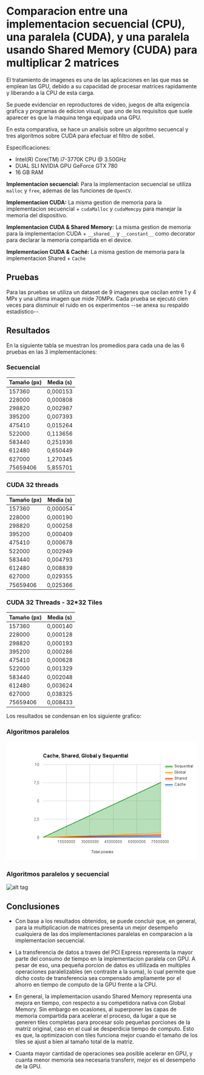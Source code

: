 # Comparacion entre una implementacion secuencial (CPU), una paralela (CUDA), y una paralela usando Shared Memory (CUDA) para multiplicar 2 matrices

El tratamiento de imagenes es una de las aplicaciones en las que mas se emplean las GPU, debido a su capacidad de procesar matrices rapidamente y liberando a la CPU de esta carga.

Se puede evidenciar en reproductores de video, juegos de alta exigencia grafica y programas de edicion visual, que uno de los requisitos que suele aparecer es que la maquina tenga equipada una GPU.

En esta comparativa, se hace un analisis sobre un algoritmo secuencal y tres algoritmos sobre CUDA para efectuar el filtro de sobel.

Especificaciones:

- Intel(R) Core(TM) i7-3770K CPU @ 3.50GHz
- DUAL SLI NVIDIA GPU GeForce GTX 780
- 16 GB RAM

**Implementacion secuencial:** Para la implementacion secuencial se utiliza `malloc` y `free`, ademas de las funciones de `OpenCV`.

**Implementacion CUDA:** La misma gestion de memoria para la implementacion secuencial + `cudaMalloc` y `cudaMemcpy` para manejar la memoria del dispositivo.

**Implementacion CUDA & Shared Memory:** La misma gestion de memoria para la implementacion CUDA + `__shared__` y `__constant__` como decorator para declarar la memoria compartida en el device.

**Implementacion CUDA & Caché:** La misma gestion de memoria para la implementacion Shared + `Cache`

## Pruebas

Para las pruebas se utiliza un dataset de 9 imagenes que oscilan entre 1 y 4 MPx y una ultima imagen que mide 70MPx. Cada prueba se ejecutó cien veces para disminuir el ruido en os experimentos --se anexa su respaldo estadistico--


## Resultados

En la siguiente tabla se muestran los promedios para cada una de las 6 pruebas en las 3 implementaciones:

### Secuencial
| Tamaño (px)   | Media (s)  |
| ------------- | ---------- |
| 157360        | 0,000153   |
| 228000        | 0,000808   |
| 298820        | 0,002987   |
| 395200        | 0,007393   |
| 475410        | 0,015264   |
| 522000        | 0,113656   |
| 583440        | 0,251936   |
| 612480        | 0,650449   |
| 627000        | 1,270345   |
| 75659406      | 5,855701   |


### CUDA 32 threads
| Tamaño (px)   | Media (s)  |
| ------------- | ---------- |
| 157360        | 0,000054   |
| 228000        | 0,000190   |
| 298820        | 0,000258   |
| 395200        | 0,000409   |
| 475410        | 0,000678   |
| 522000        | 0,002949   |
| 583440        | 0,004793   |
| 612480        | 0,008839   |
| 627000        | 0,029355   |
| 75659406      | 0,025366   |


### CUDA 32 Threads - 32*32 Tiles
| Tamaño (px)   | Media (s)  |
| ------------- | ---------- |
| 157360        | 0,000140   |
| 228000        | 0,000128   |
| 298820        | 0,000193   |
| 395200        | 0,000286   |
| 475410        | 0,000628   |
| 522000        | 0,001329   |
| 583440        | 0,002048   |
| 612480        | 0,003624   |
| 627000        | 0,038325   |
| 75659406      | 0,008433   |

Los resultados se condensan en los siguiente grafico:

### Algoritmos paralelos
![alt tag](graph2.png)

### Algoritmos paralelos y secuencial
![alt tag](graph1.png)

## Conclusiones

- Con base a los resultados obtenidos, se puede concluir que, en general, para la multiplicacion de matrices presenta un mejor desempeño cualquiera de las dos implementaciones paralelas en comparacion a la implementacion secuencial.

- La transferencia de datos a traves del PCI Express representa la mayor parte del consumo de tiempo en la implementacion paralela con GPU. A pesar de eso, una pequeña porcion de datos es utlilizada en multiples operaciones paralelizables (en contraste a la suma), lo cual permite que dicho costo de transferencia sea compensado ampliamente por el ahorro en tiempo de computo de la GPU frente a la CPU.

- En general, la implementacion usando Shared Memory representa una mejora en tiempo, con respecto a su competidora nativa con Global Memory. Sin embargo en ocasiones, al superponer las capas de memoria compartida para acelerar el proceso, da lugar a que se generen tiles completas para procesar solo pequeñas porciones de la matriz original, caso en el cual se desperdicia tiempo de computo. Esto es que, la optimizacion con tiles funciona mejor cuando el tamaño de los tiles se ajust a bien al tamaño total de la matriz.

- Cuanta mayor cantidad de operaciones sea posible acelerar en GPU, y cuanta menor memoria sea necesaria transferir, mejor es el desempeño de la GPU.

